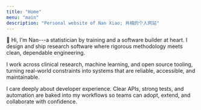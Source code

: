 ```yaml
---
title: "Home"
menu: "main"
description: "Personal website of Nan Xiao; 肖楠的个人网站"
---
```


👋 Hi, I'm Nan---a statistician by training and a software builder at heart.
I design and ship research software where rigorous methodology meets clean,
dependable engineering.

I work across clinical research, machine learning, and open source tooling,
turning real-world constraints into systems that are reliable, accessible,
and maintainable.

I care deeply about developer experience. Clear APIs, strong tests, and
automation are baked into my workflows so teams can adopt, extend,
and collaborate with confidence.

<style>
.landing {
    font-family: var(--tw-prose-font-serif);
    font-feature-settings: normal;
    font-weight: 400;
    font-size: 1.25rem;
    letter-spacing: -0.1px;
}
</style>
